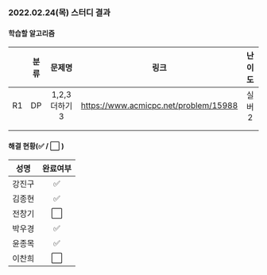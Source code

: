 ### 2022.02.24(목) 스터디 결과

#### 학습할 알고리즘

|      | 분류 |     문제명     |                 링크                  | 난이도 |
| :--: | :--: | :------------: | :-----------------------------------: | :----: |
|  R1  |  DP  | 1,2,3 더하기 3 | https://www.acmicpc.net/problem/15988 | 실버2  |
|      |      |                |                                       |        |
|      |      |                |                                       |        |

#### 해결 현황(:white_check_mark: / :white_large_square:  )

|  성명  |       완료여부       |
| :----: | :------------------: |
| 강진구 | :white_check_mark: |
| 김종현 | :white_check_mark: |
| 전창기 | :white_large_square: |
| 박우경 | :white_check_mark: |
| 윤종목 | :white_check_mark: |
| 이찬희 | :white_large_square: |
